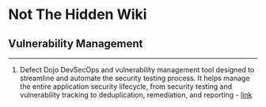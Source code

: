 # Not The Hidden Wiki

## Vulnerability Management 
-----

1. Defect Dojo DevSecOps and vulnerability management tool designed to streamline and automate the security testing process. It helps manage the entire application security lifecycle, from security testing and vulnerability tracking to deduplication, remediation, and reporting - [link](https://github.com/DefectDojo/django-DefectDojo)
